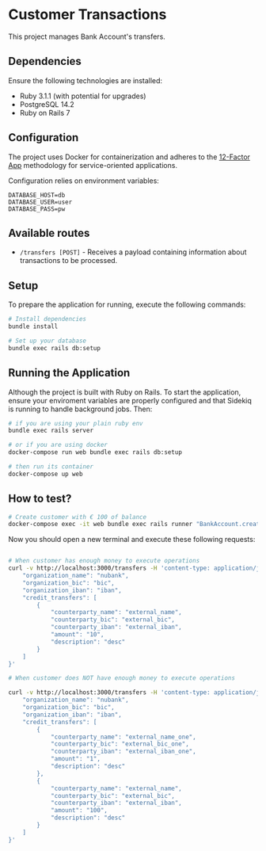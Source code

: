 # Customer Transactions

This project manages Bank Account's transfers.

## Dependencies

Ensure the following technologies are installed:

- Ruby 3.1.1 (with potential for upgrades)
- PostgreSQL 14.2
- Ruby on Rails 7

## Configuration

The project uses Docker for containerization and adheres to the [12-Factor App](https://12factor.net/) methodology for service-oriented applications.

Configuration relies on environment variables:

```plaintext
DATABASE_HOST=db
DATABASE_USER=user
DATABASE_PASS=pw
```

## Available routes

- `/transfers [POST]` - Receives a payload containing information about transactions to be processed.

## Setup

To prepare the application for running, execute the following commands:

```bash
# Install dependencies
bundle install

# Set up your database
bundle exec rails db:setup
```

## Running the Application

Although the project is built with Ruby on Rails. To start the application, ensure your enviroment variables are properly configured and that Sidekiq is running to handle background jobs. Then:


```bash
# if you are using your plain ruby env
bundle exec rails server

# or if you are using docker
docker-compose run web bundle exec rails db:setup

# then run its container
docker-compose up web
```

## How to test?

```bash
# Create customer with € 100 of balance
docker-compose exec -it web bundle exec rails runner "BankAccount.create(organization_name: 'nubank', bic: 'bic', iban: 'iban', balance: 100.to_money)"
```

Now you should open a new terminal and execute these following requests:

```bash

# When customer has enough money to execute operations
curl -v http://localhost:3000/transfers -H 'content-type: application/json' -d '{
    "organization_name": "nubank",
    "organization_bic": "bic",
    "organization_iban": "iban",
    "credit_transfers": [
        {
            "counterparty_name": "external_name",
            "counterparty_bic": "external_bic",
            "counterparty_iban": "external_iban",
            "amount": "10",
            "description": "desc"
        }
    ]
}'

# When customer does NOT have enough money to execute operations

curl -v http://localhost:3000/transfers -H 'content-type: application/json' -d '{
    "organization_name": "nubank",
    "organization_bic": "bic",
    "organization_iban": "iban",
    "credit_transfers": [
        {
            "counterparty_name": "external_name_one",
            "counterparty_bic": "external_bic_one",
            "counterparty_iban": "external_iban_one",
            "amount": "1",
            "description": "desc"
        },
        {
            "counterparty_name": "external_name",
            "counterparty_bic": "external_bic",
            "counterparty_iban": "external_iban",
            "amount": "100",
            "description": "desc"
        }
    ]
}'
```
